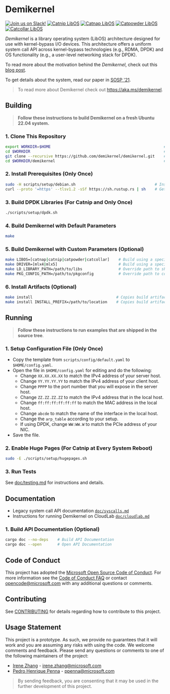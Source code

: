 # Demikernel

[![Join us on Slack!](https://img.shields.io/badge/chat-on%20Slack-e01563.svg)](https://join.slack.com/t/demikernel/shared_invite/zt-11i6lgaw5-HFE_IAls7gUX3kp1XSab0g)
[![Catnip LibOS](https://github.com/demikernel/demikernel/actions/workflows/catnip.yml/badge.svg)](https://github.com/demikernel/demikernel/actions/workflows/catnip.yml)
[![Catnap LibOS](https://github.com/demikernel/demikernel/actions/workflows/catnap.yml/badge.svg)](https://github.com/demikernel/demikernel/actions/workflows/catnap.yml)
[![Catpowder LibOS](https://github.com/demikernel/demikernel/actions/workflows/catpowder.yml/badge.svg)](https://github.com/demikernel/demikernel/actions/workflows/catpowder.yml)
[![Catcollar LibOS](https://github.com/demikernel/demikernel/actions/workflows/catcollar.yml/badge.svg)](https://github.com/demikernel/demikernel/actions/workflows/catcollar.yml)

_Demikernel_ is a library operating system (LibOS) architecture designed for use
with kernel-bypass I/O devices. This architecture offers a uniform system call
API across kernel-bypass technologies (e.g., RDMA, DPDK) and OS functionality
(e.g., a user-level networking stack for DPDK).

To read more about the motivation behind the _Demikernel_, check out
this [blog
post](http://irenezhang.net/blog/2019/05/21/demikernel.html).

To get details about the system, read our paper in [SOSP '21](https://doi.org/10.1145/3477132.3483569).

> To read more about Demikernel check out <https://aka.ms/demikernel>.

## Building

> **Follow these instructions to build Demikernel on a fresh Ubuntu 22.04 system.**

### 1. Clone This Repository

```bash
export WORKDIR=$HOME                                                  # Change this to whatever you want.
cd $WORKDIR                                                           # Switch to working directory.
git clone --recursive https://github.com/demikernel/demikernel.git    # Recursive clone.
cd $WORKDIR/demikernel                                                # Switch to repository's source tree.
```

### 2. Install Prerequisites (Only Once)

```bash
sudo -H scripts/setup/debian.sh                                   # Install third party libraries.
curl --proto '=https' --tlsv1.2 -sSf https://sh.rustup.rs | sh    # Get Rust toolchain.
```

### 3. Build DPDK Libraries (For Catnip and Only Once)

```bash
./scripts/setup/dpdk.sh
```

### 4. Build Demikernel with Default Parameters

```bash
make
```

### 5. Build Demikernel with Custom Parameters (Optional)

```bash
make LIBOS=[catnap|catnip|catpowder|catcollar]    # Build using a specific LibOS.
make DRIVER=[mlx4|mlx5]                           # Build using a specific driver.
make LD_LIBRARY_PATH=/path/to/libs                # Override path to shared libraries. Applicable to Catnap and Catcollar.
make PKG_CONFIG_PATH=/path/to/pkgconfig           # Override path to config files. Applicable to Catnap and Catcollar.
```

### 6. Install Artifacts (Optional)

```bash
make install                                     # Copies build artifacts to your $HOME directory.
make install INSTALL_PREFIX=/path/to/location    # Copies build artifacts to a specific location.
```

## Running

> **Follow these instructions to run examples that are shipped in the source tree**.

### 1. Setup Configuration File (Only Once)

- Copy the template from `scripts/config/default.yaml` to `$HOME/config.yaml`.
- Open the file in `$HOME/config.yaml` for editing and do the following:
  - Change `XX.XX.XX.XX` to match the IPv4 address of your server host.
  - Change `YY.YY.YY.YY` to match the IPv4 address of your client host.
  - Change `PPPP` to the port number that you will expose in the server host.
  - Change `ZZ.ZZ.ZZ.ZZ` to match the IPv4 address that in the local host.
  - Change `ff:ff:ff:ff:ff:ff` to match the MAC address in the local host.
  - Change `abcde` to match the name of the interface in the local host.
  - Change the `arp_table` according to your setup.
  - If using DPDK, change `WW:WW.W` to match the PCIe address of your NIC.
- Save the file.

### 2. Enable Huge Pages (For Catnip at Every System Reboot)

```bash
sudo -E ./scripts/setup/hugepages.sh
```

### 3. Run Tests

See [doc/testing.md](./doc/testing.md) for instructions and details.

## Documentation

- Legacy system call API documentation [`doc/syscalls.md`](./doc/syscalls.md)
- Instructions for running Demikernel on CloudLab [`doc/cloudlab.md`](./doc/cloudlab.md)

### 1. Build API Documentation (Optional)

```bash
cargo doc --no-deps    # Build API Documentation
cargo doc --open       # Open API Documentation
```

## Code of Conduct

This project has adopted the [Microsoft Open Source Code of Conduct](https://opensource.microsoft.com/codeofconduct/).
For more information see the [Code of Conduct FAQ](https://opensource.microsoft.com/codeofconduct/faq/)
or contact [opencode@microsoft.com](mailto:opencode@microsoft.com) with any additional questions or comments.

## Contributing

See [CONTRIBUTING](./CONTRIBUTING.md) for details regarding how to contribute
to this project.

## Usage Statement

This project is a prototype. As such, we provide no guarantees that it will
work and you are assuming any risks with using the code. We welcome comments
and feedback. Please send any questions or comments to one of the following
maintainers of the project:

- [Irene Zhang](https://github.com/iyzhang) - [irene.zhang@microsoft.com](mailto:irene.zhang@microsoft.com)
- [Pedro Henrique Penna](https://github.com/ppenna) - [ppenna@microsoft.com](mailto:ppenna@microsoft.com)

> By sending feedback, you are consenting that it may be used  in the further
> development of this project.
